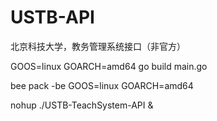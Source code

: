 
# USTB-API
北京科技大学，教务管理系统接口（非官方）

GOOS=linux GOARCH=amd64 go build main.go

bee pack -be GOOS=linux GOARCH=amd64

nohup ./USTB-TeachSystem-API &